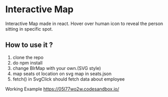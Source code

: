 # Interactive Map

Interactive Map made in react. 
Hover over human icon to reveal the person sitting in specific spot.


## How to use it ?
1. clone the repo
2. do npm install
3. change BlrMap with your own.(SVG style)
4. map seats ot location on svg map in seats.json
5. fetch() in SvgClick should fetch data about employee


Working Example https://05l77wo2w.codesandbox.io/